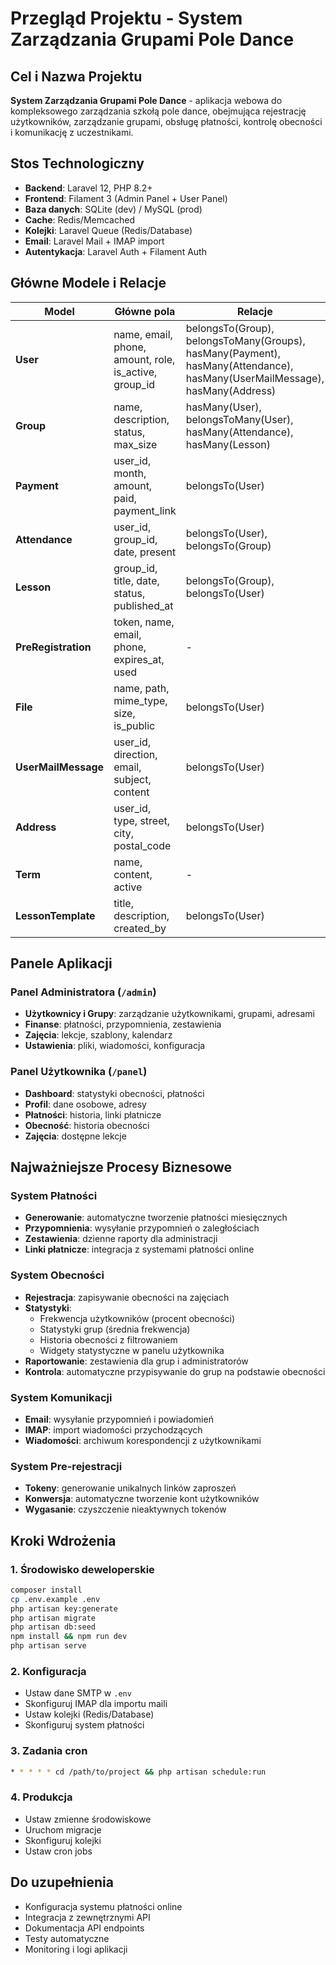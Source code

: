 # Przegląd Projektu - System Zarządzania Grupami Pole Dance

## Cel i Nazwa Projektu
**System Zarządzania Grupami Pole Dance** - aplikacja webowa do kompleksowego zarządzania szkołą pole dance, obejmująca rejestrację użytkowników, zarządzanie grupami, obsługę płatności, kontrolę obecności i komunikację z uczestnikami.

## Stos Technologiczny
- **Backend**: Laravel 12, PHP 8.2+
- **Frontend**: Filament 3 (Admin Panel + User Panel)
- **Baza danych**: SQLite (dev) / MySQL (prod)
- **Cache**: Redis/Memcached
- **Kolejki**: Laravel Queue (Redis/Database)
- **Email**: Laravel Mail + IMAP import
- **Autentykacja**: Laravel Auth + Filament Auth

## Główne Modele i Relacje

| Model | Główne pola | Relacje | Opis |
|-------|-------------|---------|------|
| **User** | name, email, phone, amount, role, is_active, group_id | belongsTo(Group), belongsToMany(Groups), hasMany(Payment), hasMany(Attendance), hasMany(UserMailMessage), hasMany(Address) | Użytkownicy systemu (admin/user) |
| **Group** | name, description, status, max_size | hasMany(User), belongsToMany(User), hasMany(Attendance), hasMany(Lesson) | Grupy zajęć |
| **Payment** | user_id, month, amount, paid, payment_link | belongsTo(User) | Płatności miesięczne |
| **Attendance** | user_id, group_id, date, present | belongsTo(User), belongsTo(Group) | Kontrola obecności |
| **Lesson** | group_id, title, date, status, published_at | belongsTo(Group), belongsTo(User) | Zajęcia |
| **PreRegistration** | token, name, email, phone, expires_at, used | - | Pre-rejestracje przez tokeny |
| **File** | name, path, mime_type, size, is_public | belongsTo(User) | Pliki administratora |
| **UserMailMessage** | user_id, direction, email, subject, content | belongsTo(User) | Wiadomości email |
| **Address** | user_id, type, street, city, postal_code | belongsTo(User) | Adresy użytkowników |
| **Term** | name, content, active | - | Regulaminy |
| **LessonTemplate** | title, description, created_by | belongsTo(User) | Szablony zajęć |

## Panele Aplikacji

### Panel Administratora (`/admin`)
- **Użytkownicy i Grupy**: zarządzanie użytkownikami, grupami, adresami
- **Finanse**: płatności, przypomnienia, zestawienia
- **Zajęcia**: lekcje, szablony, kalendarz
- **Ustawienia**: pliki, wiadomości, konfiguracja

### Panel Użytkownika (`/panel`)
- **Dashboard**: statystyki obecności, płatności
- **Profil**: dane osobowe, adresy
- **Płatności**: historia, linki płatnicze
- **Obecność**: historia obecności
- **Zajęcia**: dostępne lekcje

## Najważniejsze Procesy Biznesowe

### System Płatności
- **Generowanie**: automatyczne tworzenie płatności miesięcznych
- **Przypomnienia**: wysyłanie przypomnień o zaległościach
- **Zestawienia**: dzienne raporty dla administracji
- **Linki płatnicze**: integracja z systemami płatności online

### System Obecności
- **Rejestracja**: zapisywanie obecności na zajęciach
- **Statystyki**: 
  - Frekwencja użytkowników (procent obecności)
  - Statystyki grup (średnia frekwencja)
  - Historia obecności z filtrowaniem
  - Widgety statystyczne w panelu użytkownika
- **Raportowanie**: zestawienia dla grup i administratorów
- **Kontrola**: automatyczne przypisywanie do grup na podstawie obecności

### System Komunikacji
- **Email**: wysyłanie przypomnień i powiadomień
- **IMAP**: import wiadomości przychodzących
- **Wiadomości**: archiwum korespondencji z użytkownikami

### System Pre-rejestracji
- **Tokeny**: generowanie unikalnych linków zaproszeń
- **Konwersja**: automatyczne tworzenie kont użytkowników
- **Wygasanie**: czyszczenie nieaktywnych tokenów

## Kroki Wdrożenia

### 1. Środowisko deweloperskie
```bash
composer install
cp .env.example .env
php artisan key:generate
php artisan migrate
php artisan db:seed
npm install && npm run dev
php artisan serve
```

### 2. Konfiguracja
- Ustaw dane SMTP w `.env`
- Skonfiguruj IMAP dla importu maili
- Ustaw kolejki (Redis/Database)
- Skonfiguruj system płatności

### 3. Zadania cron
```bash
* * * * * cd /path/to/project && php artisan schedule:run
```

### 4. Produkcja
- Ustaw zmienne środowiskowe
- Uruchom migracje
- Skonfiguruj kolejki
- Ustaw cron jobs

## Do uzupełnienia
- Konfiguracja systemu płatności online
- Integracja z zewnętrznymi API
- Dokumentacja API endpoints
- Testy automatyczne
- Monitoring i logi aplikacji
